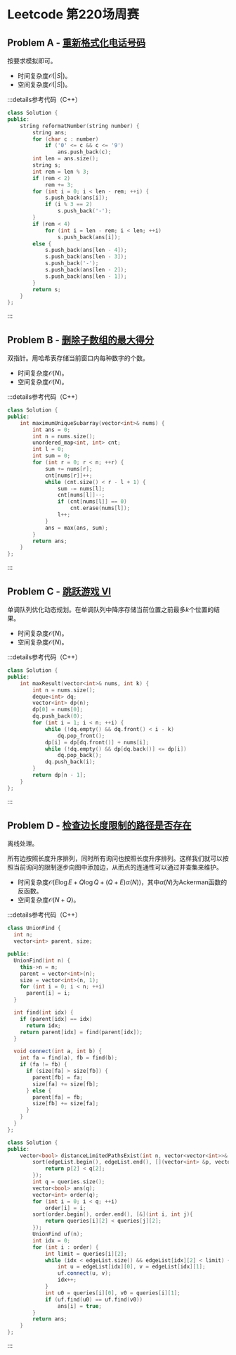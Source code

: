 # Leetcode 第220场周赛

## Problem A - [重新格式化电话号码](https://leetcode.cn/problems/reformat-phone-number/)

按要求模拟即可。

- 时间复杂度$\mathcal{O}(|S|)$。
- 空间复杂度$\mathcal{O}(|S|)$。

:::details参考代码（C++）

```cpp
class Solution {
public:
    string reformatNumber(string number) {
        string ans;
        for (char c : number)
            if ('0' <= c && c <= '9')
                ans.push_back(c);
        int len = ans.size();
        string s;
        int rem = len % 3;
        if (rem < 2)
            rem += 3;
        for (int i = 0; i < len - rem; ++i) {
            s.push_back(ans[i]);
            if (i % 3 == 2)
                s.push_back('-');
        }
        if (rem < 4)
            for (int i = len - rem; i < len; ++i)
                s.push_back(ans[i]);
        else {
            s.push_back(ans[len - 4]);
            s.push_back(ans[len - 3]);
            s.push_back('-');
            s.push_back(ans[len - 2]);
            s.push_back(ans[len - 1]);
        }
        return s;
    }
};
```

:::

## Problem B - [删除子数组的最大得分](https://leetcode.cn/problems/maximum-erasure-value/)

双指针。用哈希表存储当前窗口内每种数字的个数。

- 时间复杂度$\mathcal{O}(N)$。
- 空间复杂度$\mathcal{O}(N)$。

:::details参考代码（C++）

```cpp
class Solution {
public:
    int maximumUniqueSubarray(vector<int>& nums) {
        int ans = 0;
        int n = nums.size();
        unordered_map<int, int> cnt;
        int l = 0;
        int sum = 0;
        for (int r = 0; r < n; ++r) {
            sum += nums[r];
            cnt[nums[r]]++;
            while (cnt.size() < r - l + 1) {
                sum -= nums[l];
                cnt[nums[l]]--;
                if (cnt[nums[l]] == 0)
                    cnt.erase(nums[l]);
                l++;
            }
            ans = max(ans, sum);
        }
        return ans;
    }
};
```

:::

## Problem C - [跳跃游戏 VI](https://leetcode.cn/problems/jump-game-vi/)

单调队列优化动态规划。在单调队列中降序存储当前位置之前最多$k$个位置的结果。

- 时间复杂度$\mathcal{O}(N)$。
- 空间复杂度$\mathcal{O}(N)$。

:::details参考代码（C++）

```cpp
class Solution {
public:
    int maxResult(vector<int>& nums, int k) {
        int n = nums.size();
        deque<int> dq;
        vector<int> dp(n);
        dp[0] = nums[0];
        dq.push_back(0);
        for (int i = 1; i < n; ++i) {
            while (!dq.empty() && dq.front() < i - k) 
                dq.pop_front();
            dp[i] = dp[dq.front()] + nums[i];
            while (!dq.empty() && dp[dq.back()] <= dp[i])
                dq.pop_back();
            dq.push_back(i);
        }
        return dp[n - 1];
    }
};
```

:::

## Problem D - [检查边长度限制的路径是否存在](https://leetcode.cn/problems/checking-existence-of-edge-length-limited-paths/)

离线处理。

所有边按照长度升序排列，同时所有询问也按照长度升序排列。这样我们就可以按照当前询问的限制逐步向图中添加边，从而点的连通性可以通过并查集来维护。

- 时间复杂度$\mathcal{O}(E\log E+Q\log Q+(Q+E)\alpha(N))$，其中$\alpha(N)$为Ackerman函数的反函数。
- 空间复杂度$\mathcal{O}(N+Q)$。

:::details参考代码（C++）

```cpp
class UnionFind {
  int n;
  vector<int> parent, size;

public:
  UnionFind(int n) {
    this->n = n;
    parent = vector<int>(n);
    size = vector<int>(n, 1);
    for (int i = 0; i < n; ++i)
      parent[i] = i;
  }

  int find(int idx) {
    if (parent[idx] == idx)
      return idx;
    return parent[idx] = find(parent[idx]);
  }

  void connect(int a, int b) {
    int fa = find(a), fb = find(b);
    if (fa != fb) {
      if (size[fa] > size[fb]) {
        parent[fb] = fa;
        size[fa] += size[fb];
      } else {
        parent[fa] = fb;
        size[fb] += size[fa];
      }
    }
  }
};

class Solution {
public:
    vector<bool> distanceLimitedPathsExist(int n, vector<vector<int>>& edgeList, vector<vector<int>>& queries) {
        sort(edgeList.begin(), edgeList.end(), [](vector<int> &p, vector<int> &q){
            return p[2] < q[2];
        });
        int q = queries.size();
        vector<bool> ans(q);
        vector<int> order(q);
        for (int i = 0; i < q; ++i)
            order[i] = i;
        sort(order.begin(), order.end(), [&](int i, int j){
            return queries[i][2] < queries[j][2]; 
        });
        UnionFind uf(n);
        int idx = 0;
        for (int i : order) {
            int limit = queries[i][2];
            while (idx < edgeList.size() && edgeList[idx][2] < limit) {
                int u = edgeList[idx][0], v = edgeList[idx][1];
                uf.connect(u, v);
                idx++;
            }
            int u0 = queries[i][0], v0 = queries[i][1];
            if (uf.find(u0) == uf.find(v0))
                ans[i] = true;
        }
        return ans;
    }
};
```

:::
